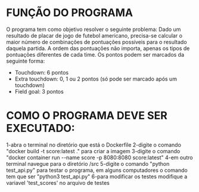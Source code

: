 # FUNÇÃO DO PROGRAMA
 O programa tem como objetivo resolver o seguinte problema:
 Dado um resultado de placar de jogo de futebol americano, precisa-se calcular o maior número
 de combinações de pontuações possíveis para o resultado daquela partida. A ordem das pontuações
 não importa, apenas os tipos de pontuações diferentes de cada time. Os pontos podem ser marcados
 da seguinte forma:
 - Touchdown: 6 pontos
 - Extra touchdown: 0, 1 ou 2 pontos (só pode ser marcado após um touchdown)
 - Field goal: 3 pontos

# COMO O PROGRAMA DEVE SER EXECUTADO:
 1-abra o terminal no diretório que está o Dockerfile
 2-digite o comando "docker build -t score:latest ." para criar a imagem
 3-digite o comando "docker container run --name score -p 8080:8080 score:latest"
 4-em outro terminal navegue para o diretório /src
 5-digite o comando "python test_api.py" para testar o programa, em alguns computadores o comando tem que ser "python3 test_api.py"
 6-para modificar os testes modifique a variavel 'test_scores' no arquivo de testes